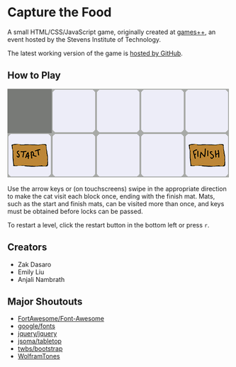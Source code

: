 Capture the Food
================
A small HTML/CSS/JavaScript game, originally created at [games++](http://gamesplusplus.org), an event hosted by the Stevens Institute of Technology.

The latest working version of the game is [hosted by GitHub](http://emiliu.github.io/capture-the-food/).

How to Play
-----------
![tutorial animation](https://raw.githubusercontent.com/emiliu/capture-the-food/master/img/animation.gif)

Use the arrow keys or (on touchscreens) swipe in the appropriate direction to make the cat visit each block once, ending with the finish mat. Mats, such as the start and finish mats, can be visited more than once, and keys must be obtained before locks can be passed.

To restart a level, click the restart button in the bottom left or press `r`.

Creators
--------
- Zak Dasaro
- Emily Liu
- Anjali Nambrath

Major Shoutouts
---------------
- [FortAwesome/Font-Awesome](https://github.com/FortAwesome/Font-Awesome)
- [google/fonts](https://github.com/google/fonts)
- [jquery/jquery](https://github.com/jquery/jquery)
- [jsoma/tabletop](https://github.com/jsoma/tabletop)
- [twbs/bootstrap](https://github.com/twbs/bootstrap)
- [WolframTones](http://tones.wolfram.com/)